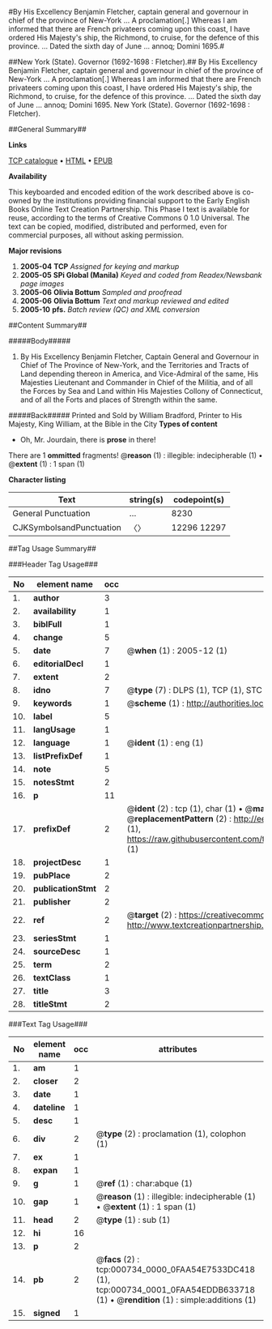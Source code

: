 #By His Excellency Benjamin Fletcher, captain general and governour in chief of the province of New-York ... A proclamation[.] Whereas I am informed that there are French privateers coming upon this coast, I have ordered His Majesty's ship, the Richmond, to cruise, for the defence of this province. ... Dated the sixth day of June ... annoq; Domini 1695.#

##New York (State). Governor (1692-1698 : Fletcher).##
By His Excellency Benjamin Fletcher, captain general and governour in chief of the province of New-York ... A proclamation[.] Whereas I am informed that there are French privateers coming upon this coast, I have ordered His Majesty's ship, the Richmond, to cruise, for the defence of this province. ... Dated the sixth day of June ... annoq; Domini 1695.
New York (State). Governor (1692-1698 : Fletcher).

##General Summary##

**Links**

[TCP catalogue](http://www.ota.ox.ac.uk/tcp/)  • 
[HTML](http://tei.it.ox.ac.uk/tcp/Texts-HTML/free/N00/N00603.html)  • 
[EPUB](http://tei.it.ox.ac.uk/tcp/Texts-EPUB/free/N00/N00603.epub)

**Availability**

This keyboarded and encoded edition of the
	       work described above is co-owned by the institutions
	       providing financial support to the Early English Books
	       Online Text Creation Partnership. This Phase I text is
	       available for reuse, according to the terms of Creative
	       Commons 0 1.0 Universal. The text can be copied,
	       modified, distributed and performed, even for
	       commercial purposes, all without asking permission.

**Major revisions**

1. __2005-04__ __TCP__ *Assigned for keying and markup*
1. __2005-05__ __SPi Global (Manila)__ *Keyed and coded from Readex/Newsbank page images*
1. __2005-06__ __Olivia Bottum__ *Sampled and proofread*
1. __2005-06__ __Olivia Bottum__ *Text and markup reviewed and edited*
1. __2005-10__ __pfs.__ *Batch review (QC) and XML conversion*

##Content Summary##

#####Body#####

1. By His Excellency Benjamin Fletcher, Captain General and Governour in Chief of The Province of New-York, and the Territories and Tracts of Land depending thereon in America, and Vice-Admiral of the same, His Majesties Lieutenant and Commander in Chief of the Militia, and of all the Forces by Sea and Land within His Majesties Collony of Connecticut, and of all the Forts and places of Strength within the same.

#####Back#####
Printed and Sold by William Bradford, Printer to His Majesty, King William, at the Bible in the City
**Types of content**

  * Oh, Mr. Jourdain, there is **prose** in there!

There are 1 **ommitted** fragments! 
 @__reason__ (1) : illegible: indecipherable (1)  •  @__extent__ (1) : 1 span (1)

**Character listing**


|Text|string(s)|codepoint(s)|
|---|---|---|
|General Punctuation|…|8230|
|CJKSymbolsandPunctuation|〈〉|12296 12297|

##Tag Usage Summary##

###Header Tag Usage###

|No|element name|occ|attributes|
|---|---|---|---|
|1.|__author__|3||
|2.|__availability__|1||
|3.|__biblFull__|1||
|4.|__change__|5||
|5.|__date__|7| @__when__ (1) : 2005-12 (1)|
|6.|__editorialDecl__|1||
|7.|__extent__|2||
|8.|__idno__|7| @__type__ (7) : DLPS (1), TCP (1), STC (2), NOTIS (1), IMAGE-SET (1), EVANS-CITATION (1)|
|9.|__keywords__|1| @__scheme__ (1) : http://authorities.loc.gov/ (1)|
|10.|__label__|5||
|11.|__langUsage__|1||
|12.|__language__|1| @__ident__ (1) : eng (1)|
|13.|__listPrefixDef__|1||
|14.|__note__|5||
|15.|__notesStmt__|2||
|16.|__p__|11||
|17.|__prefixDef__|2| @__ident__ (2) : tcp (1), char (1)  •  @__matchPattern__ (2) : ([0-9\-]+):([0-9IVX]+) (1), (.+) (1)  •  @__replacementPattern__ (2) : http://eebo.chadwyck.com/downloadtiff?vid=$1&page=$2 (1), https://raw.githubusercontent.com/textcreationpartnership/Texts/master/tcpchars.xml#$1 (1)|
|18.|__projectDesc__|1||
|19.|__pubPlace__|2||
|20.|__publicationStmt__|2||
|21.|__publisher__|2||
|22.|__ref__|2| @__target__ (2) : https://creativecommons.org/publicdomain/zero/1.0/ (1), http://www.textcreationpartnership.org/docs/. (1)|
|23.|__seriesStmt__|1||
|24.|__sourceDesc__|1||
|25.|__term__|2||
|26.|__textClass__|1||
|27.|__title__|3||
|28.|__titleStmt__|2||


###Text Tag Usage###

|No|element name|occ|attributes|
|---|---|---|---|
|1.|__am__|1||
|2.|__closer__|2||
|3.|__date__|1||
|4.|__dateline__|1||
|5.|__desc__|1||
|6.|__div__|2| @__type__ (2) : proclamation (1), colophon (1)|
|7.|__ex__|1||
|8.|__expan__|1||
|9.|__g__|1| @__ref__ (1) : char:abque (1)|
|10.|__gap__|1| @__reason__ (1) : illegible: indecipherable (1)  •  @__extent__ (1) : 1 span (1)|
|11.|__head__|2| @__type__ (1) : sub (1)|
|12.|__hi__|16||
|13.|__p__|2||
|14.|__pb__|2| @__facs__ (2) : tcp:000734_0000_0FAA54E7533DC418 (1), tcp:000734_0001_0FAA54EDDB633718 (1)  •  @__rendition__ (1) : simple:additions (1)|
|15.|__signed__|1||
